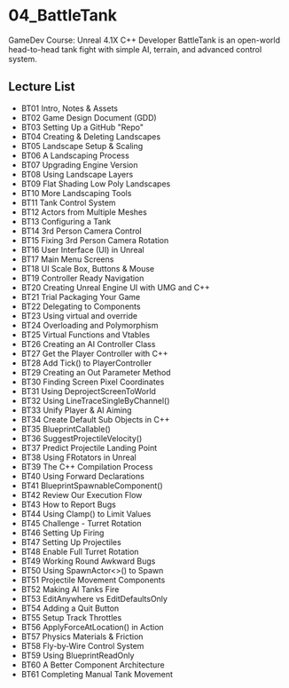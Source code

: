 # 04_BattleTank
GameDev Course: Unreal 4.1X C++ Developer
BattleTank is an open-world head-to-head tank fight with simple AI, terrain, and advanced control system.

## Lecture List
* BT01 Intro, Notes & Assets
* BT02 Game Design Document (GDD)
* BT03 Setting Up a GitHub "Repo"
* BT04 Creating & Deleting Landscapes
* BT05 Landscape Setup & Scaling
* BT06 A Landscaping Process
* BT07 Upgrading Engine Version
* BT08 Using Landscape Layers
* BT09 Flat Shading Low Poly Landscapes
* BT10 More Landscaping Tools
* BT11 Tank Control System
* BT12 Actors from Multiple Meshes
* BT13 Configuring a Tank
* BT14 3rd Person Camera Control
* BT15 Fixing 3rd Person Camera Rotation
* BT16 User Interface (UI) in Unreal
* BT17 Main Menu Screens
* BT18 UI Scale Box, Buttons & Mouse
* BT19 Controller Ready Navigation
* BT20 Creating Unreal Engine UI with UMG and C++
* BT21 Trial Packaging Your Game
* BT22 Delegating to Components
* BT23 Using virtual and override
* BT24 Overloading and Polymorphism
* BT25 Virtual Functions and Vtables
* BT26 Creating an AI Controller Class
* BT27 Get the Player Controller with C++
* BT28 Add Tick() to PlayerController
* BT29 Creating an Out Parameter Method
* BT30 Finding Screen Pixel Coordinates
* BT31 Using DeprojectScreenToWorld
* BT32 Using LineTraceSingleByChannel()
* BT33 Unify Player & AI Aiming
* BT34 Create Default Sub Objects in C++
* BT35 BlueprintCallable()
* BT36 SuggestProjectileVelocity()
* BT37 Predict Projectile Landing Point
* BT38 Using FRotators in Unreal
* BT39 The C++ Compilation Process
* BT40 Using Forward Declarations
* BT41 BlueprintSpawnableComponent()
* BT42 Review Our Execution Flow
* BT43 How to Report Bugs
* BT44 Using Clamp() to Limit Values
* BT45 Challenge - Turret Rotation
* BT46 Setting Up Firing
* BT47 Setting Up Projectiles
* BT48 Enable Full Turret Rotation
* BT49 Working Round Awkward Bugs
* BT50 Using SpawnActor<>() to Spawn
* BT51 Projectile Movement Components
* BT52 Making AI Tanks Fire
* BT53 EditAnywhere vs EditDefaultsOnly
* BT54 Adding a Quit Button
* BT55 Setup Track Throttles
* BT56 ApplyForceAtLocation() in Action
* BT57 Physics Materials & Friction
* BT58 Fly-by-Wire Control System
* BT59 Using BlueprintReadOnly
* BT60 A Better Component Architecture
* BT61 Completing Manual Tank Movement